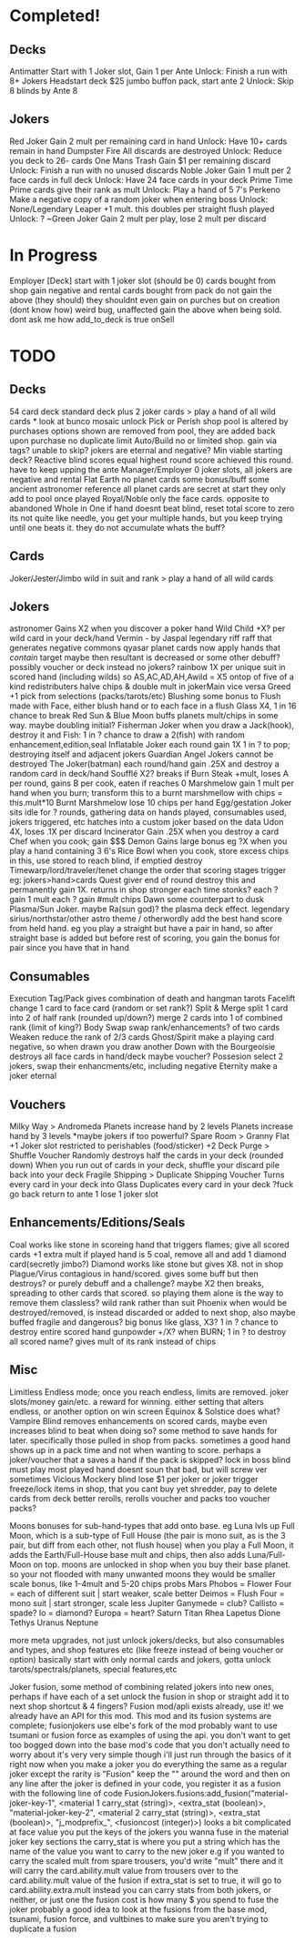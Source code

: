 # Completed!
## Decks
Antimatter
	Start with 1 Joker slot, Gain 1 per Ante
	Unlock: Finish a run with 8+ Jokers
Headstart deck
	$25 jumbo buffon pack, start ante 2
	Unlock: Skip 8 blinds by Ante 8
## Jokers
Red Joker
	Gain 2 mult per remaining card in hand
	Unlock: Have 10+ cards remain in hand
Dumpster Fire
	All discards are destroyed
	Unlock: Reduce you deck to 26- cards
One Mans Trash
	Gain $1 per remaining discard
	Unlock: Finish a run with no unused discards
Noble Joker
	Gain 1 mult per 2 face cards in full deck
	Unlock: Have 24 face cards in your deck
Prime Time
	Prime cards give their rank as mult
	Unlock: Play a hand of 5 7's
Perkeno
	Make a negative copy of a random joker when entering boss
	Unlock: None/Legendary
Leaper
	+1 mult. this doubles per straight flush played
	Unlock: ?
~Green Joker
	Gain 2 mult per play, lose 2 mult per discard

# In Progress
Employer [Deck]
	start with 1 joker slot (should be 0)
	cards bought from shop gain negative and rental
	cards bought from pack do not gain the above (they should)
	they shouldnt even gain on purches but on creation (dont know how)
	weird bug, unaffected gain the above when being sold. dont ask me how add_to_deck is true onSell

# TODO
## Decks
54 card deck
	standard deck plus 2 joker cards
	> play a hand of all wild cards
	* look at bunco mosaic unlock
Pick or Perish
	shop pool is altered by purchases
	options shown are removed from pool, they are added back upon purchase
	no duplicate limit
Auto/Build
	no or limited shop. gain via tags? unable to skip? jokers are eternal and negative? Min viable starting deck?
Reactive
	blind scores equal highest round score achieved this round. have to keep upping the ante
Manager/Employer
	0 joker slots, all jokers are negative and rental
Flat Earth
	no planet cards
	some bonus/buff
some ancient astronomer reference
	all planet cards are secret at start
	they only add to pool once played
Royal/Noble
	only the face cards. opposite to abandoned
Whole in One
	if hand doesnt beat blind, reset total score to zero
	its not quite like needle, you get your multiple hands, but you keep trying until one beats it. they do not accumulate
	whats the buff?
## Cards
Joker/Jester/Jimbo
	wild in suit and rank
	> play a hand of all wild cards
## Jokers
astronomer
	Gains X2 when you discover a poker hand
Wild Child
	+X? per wild card in your deck/hand
Vermin - by Jaspal
	legendary riff raff that generates negative commons
qyasar
	planet cards now apply hands that *contain* target
	maybe then resultant is decreased or some other debuff?
	possibly voucher or deck instead
	no jokers?
rainbow
	1X per unique suit in scored hand (including wilds)
	so AS,AC,AD,AH,Awild = X5
	ontop of five of a kind
redistributers
	halve chips & double mult in jokerMain
	vice versa
Greed
	+1 pick from selections (packs/tarots/etc)
Blushing
	some bonus to Flush made with Face, either blush hand or to each face in a flush
Glass
	X4, 1 in 16 chance to break
Red Sun & Blue Moon
	buffs planets mult/chips in some way. maybe doubling initial?
Fisherman Joker
	when you draw a Jack(hook), destroy it and Fish:
	1 in ? chance to draw a 2(fish) with random enhancement,edition,seal
Inflatable Joker
	each round gain 1X
	1 in ? to pop; destroying itself and adjacent jokers
Guardian Angel
	Jokers cannot be destroyed
The Joker(batman)
	each round/hand gain .25X and destroy a random card in deck/hand
Soufflé
	X2? breaks if Burn
Steak
	+mult, loses A per round, gains B per cook, eaten if reaches 0
Marshmelow
	gain 1 mult per hand
	when you burn; transform this to a burnt marshmellow with chips = this.mult*10
Burnt Marshmelow
	lose 10 chips per hand
Egg/gestation Joker
	sits idle for ? rounds, gathering data on hands played, consumables used, jokers triggered, etc
	hatches into a custom joker based on the data
Udon
	4X, loses .1X per discard
Incinerator
	Gain .25X when you destroy a card
Chef
	when you cook; gain $$$
Demon
	Gains large bonus eg ?X when you play a hand containing 3 6's
Rice Bowl
	when you cook, store excess chips in this, use stored to reach blind, if emptied destroy
Timewarp/lord/traveler/tenet
	change the order that scoring stages trigger
	eg: jokers>hand>cards
Quest giver
	end of round destroy this and permanently gain 1X.
	returns in shop stronger each time
stonks?
	each ? gain 1 mult
	each ? gain #mult chips
Dawn
	some counterpart to dusk
Plasma/Sun Joker. maybe Ra(sun god)?
	the plasma deck effect. legendary
sirius/northstar/other astro theme / otherwordly
	add the best hand score from held hand.
	eg you play a straight but have a pair in hand, so after straight base is added but before rest of scoring, you gain the bonus for pair since you have that in hand
## Consumables
Execution Tag/Pack
	gives combination of death and hangman tarots
Facelift
	change 1 card to face card (random or set rank?)
Split & Merge
	split 1 card into 2 of half rank (rounded up/down?)
	merge 2 cards into 1 of combined rank (limit of king?)
Body Swap
	swap rank/enhancements? of two cards
Weaken
	reduce the rank of 2/3 cards
Ghost/Spirit
	make a playing card negative, so when drawn you draw another
Down with the Bourgeoisie
	destroys all face cards in hand/deck
	maybe voucher?
Possesion
	select 2 jokers, swap their enhancments/etc, including negative
Eternity
	make a joker eternal
## Vouchers
Milky Way > Andromeda
	Planets increase hand by 2 levels
	Planets increase hand by 3 levels
	*maybe jokers if too powerful?
Spare Room > Granny Flat
	+1 Joker slot restricted to perishables (food/sticker)
	+2
Deck Purge > Shuffle Voucher
	Randomly destroys half the cards in your deck (rounded down)
	When you run out of cards in your deck, shuffle your discard pile back into your deck
Fragile Shipping > Duplicate Shipping Voucher
	Turns every card in your deck into Glass
	Duplicates every card in your deck
?fuck go back
	return to ante 1
	lose 1 joker slot
## Enhancements/Editions/Seals
Coal
	works like stone
	in scoreing hand that triggers flames; give all scored cards +1 extra mult
	if played hand is 5 coal, remove all and add 1 diamond card(secretly jimbo?)
Diamond
	works like stone but gives X8. not in shop
Plague/Virus
	contagious in hand/scored. gives some buff but then destroys? or purely debuff and a challenge?
	maybe X2 then breaks, spreading to other cards that scored. so playing them alone is the way to remove them
classless?
	wild rank rather than suit
Phoenix
	when would be destroyed/removed, is instead discarded or added to next shop, also maybe buffed
fragile and dangerous?
	big bonus like glass, X3?
	1 in ? chance to destroy entire scored hand
gunpowder
	+/X?
	when BURN; 1 in ? to destroy all scored
name?
	gives mult of its rank instead of chips
## Misc
Limitless Endless mode; once you reach endless, limits are removed. joker slots/money gain/etc. a reward for winning. either setting that alters endless, or another option on win screen
Equinox & Solstice does what?
Vampire Blind
	removes enhancements on scored cards, maybe even increases blind to beat when doing so?
some method to save hands for later. specifically those pulled in shop from packs. sometimes a good hand shows up in a pack time and not when wanting to score.
	perhaps a joker/voucher that a saves a hand if the pack is skipped?
lock in boss blind
	must play most played hand
	doesnt soun that bad, but will screw ver sometimes
Vicious Mockery blind
	lose $1 per joker or joker trigger
freeze/lock items in shop, that you cant buy yet
shredder, pay to delete cards from deck
better rerolls, rerolls voucher and packs too
voucher packs?

Moons
	bonuses for sub-hand-types that add onto base.
	eg Luna lvls up Full Moon, which is a sub-type of Full House (the pair is mono suit, as is the 3 pair, but diff from each other, not flush house)
	when you play a Full Moon, it adds the Earth/Full-House base mult and chips, then also adds Luna/Full-Moon on top.
	moons are unlocked in shop when you buy their base planet. so your not flooded with many unwanted moons
	they would be smaller scale bonus, like 1-4mult and 5-20 chips probs
	Mars
		Phobos = Flower Four = each of different suit | start weaker, scale better
		Deimos = Flush Four = mono suit | start stronger, scale less
	Jupiter
		Ganymede = club? 
		Callisto =  spade?
		Io =  diamond?
		Europa = heart?
	Saturn
		Titan
		Rhea
		Lapetus
		Dione
		Tethys
	Uranus
	Neptune

more meta upgrades, not just unlock jokers/decks, but also consumables and types, and shop features etc (like freeze instead of being voucher or option)
	basically start with only normal cards and jokers, gotta unlock tarots/spectrals/planets, special features,etc

Joker fusion, some method of combining related jokers into new ones, perhaps if have each of a set unlock the fusion in shop or straight add it to next shop
	shortcut & 4 fingers?
Fusion mod/apli exists already, use it!
we already have an API for this mod. This mod and its fusion systems are complete; fusionjokers
use elbe's fork of the mod
probably want to use tsumani or fusion force as examples of using the api. you don't want to get too bogged down into the base mod's code that you don't actually need to worry about
it's very very simple though i'll just run through the basics of it right now
when you make a joker you do everything the same as a regular joker except the rarity is "Fusion"
keep the "" around the word
and then on any line after the joker is defined in your code, you register it as a fusion with the following line of code
FusionJokers.fusions:add_fusion("material-joker-key-1", <material 1 carry_stat (string)>, <extra_stat (boolean)>, "material-joker-key-2", <material 2 carry_stat (string)>, <extra_stat (boolean)>, "j_modprefix_<key of resulting fusion joker>", <fusioncost (integer)>)
looks a bit complicated at face value
you put the keys of the jokers you wanna fuse in the material joker key sections
the carry_stat is where you put a string which has the name of the value you want to carry to the new joker
e.g if you wanted to carry the scaled mult from spare trousers, you'd write "mult" there
and it will carry the card.ability.mult value from trousers over to the card.ability.mult value of the fusion
if extra_stat is set to true, it will go to card.ability.extra.mult instead
you can carry stats from both jokers, or neither, or just one
the fusion cost is how many $ you spend to fuse the joker
probably a good idea to look at the fusions from the base mod, tsunami, fusion force, and vultbines to make sure you aren't trying to duplicate a fusion